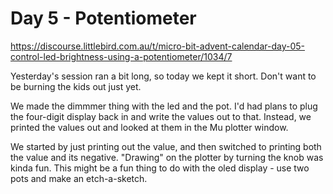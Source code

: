 # Day 5 - Potentiometer

https://discourse.littlebird.com.au/t/micro-bit-advent-calendar-day-05-control-led-brightness-using-a-potentiometer/1034/7

Yesterday's session ran a bit long, so today we kept it short. Don't want to be
burning the kids out just yet.

We made the dimmmer thing with the led and the pot. I'd had plans to plug the
four-digit display back in and write the values out to that. Instead, we printed
the values out and looked at them in the Mu plotter window.

We started by just printing out the value, and then switched to printing both
the value and its negative. "Drawing" on the plotter by turning the knob was
kinda fun. This might be a fun thing to do with the oled display - use two pots
and make an etch-a-sketch.
